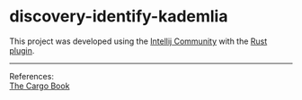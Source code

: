 # discovery-identify-kademlia

This project was developed using the [Intellij Community](https://www.jetbrains.com/idea/download/#section=linux) with the [Rust plugin](https://www.jetbrains.com/rust/).

<hr>

References:<br>
[The Cargo Book](https://doc.rust-lang.org/cargo/)<br>
